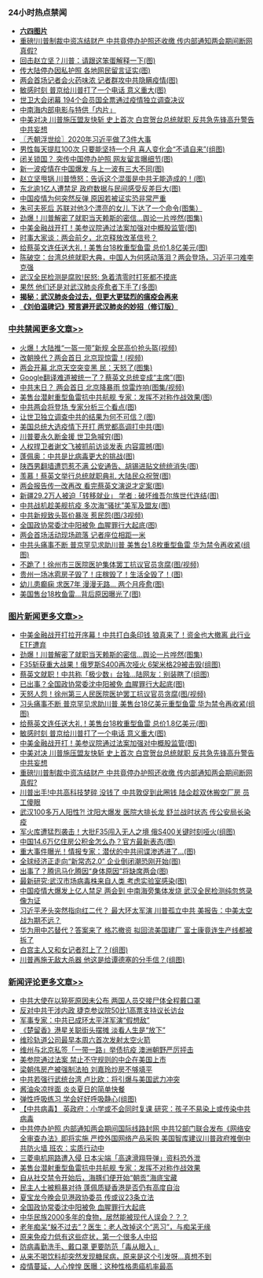 <div class="catlist">
<h3>24小时热点禁闻</h3>
<ul>
<li><b><a href="64photo" target="_blank">六四图片</a></b></li>
<li><a href="https://github.com/fqnews/bnews/blob/master/topimagenews/20200520/1331670.md">重磅!川普制裁中资冻结财产 中共竟停办护照还收缴 传内部通知两会期间断网 真假?</a></li>
<li><a href="https://github.com/fqnews/bnews/blob/master/cbnews/20200521/1331843.md">回击赵立坚？川普：请跟这笨蛋解释一下(图)</a></li>
<li><a href="https://github.com/fqnews/bnews/blob/master/cbnews/20200521/1331824.md">传大陆停办因私护照 各地网民留言证实(图)</a></li>
<li><a href="https://github.com/fqnews/bnews/blob/master/cbnews/20200521/1332021.md">两会首场记者会火药味浓 记者群攻中共隐瞒疫情(图)</a></li>
<li><a href="https://github.com/fqnews/bnews/blob/master/topimagenews/20200521/1331927.md">敏感时刻 普京给川普打了一个电话 意义重大(图)</a></li>
<li><a href="https://github.com/fqnews/bnews/blob/master/comments/20200521/1331787.md">世卫大会闭幕   194个会员国全票通过疫情独立调查决议</a></li>
<li><a href="https://github.com/fqnews/bnews/blob/master/yule/20200521/1331837.md">中南海内部电影与特供「内片」</a></li>
<li><a href="https://github.com/fqnews/bnews/blob/master/topimagenews/20200520/1331687.md">中美对决 川普施压盟友快斩 史上首次 白宫贺台总统就职 反共急先锋高升警告中共妄想</a></li>
<li><a href="https://github.com/fqnews/bnews/blob/master/ssgc/20200521/1331840.md">〖兲朝浮世绘〗2020年习近平做了3件大事</a></li>
<li><a href="https://github.com/fqnews/bnews/blob/master/health/20200521/1331933.md">男性每天提肛100次 只要能坚持一个月 喜人变化会“不请自来”(组图)</a></li>
<li><a href="https://github.com/fqnews/bnews/blob/master/cnnews/20200521/1332064.md">闭关锁国？ 突传中国停办护照 网友留言曝细节(图)</a></li>
<li><a href="https://github.com/fqnews/bnews/blob/master/cbnews/20200521/1331963.md">新一波疫情在中国爆发 与上一波有三大不同(图)</a></li>
<li><a href="https://github.com/fqnews/bnews/blob/master/cbnews/20200521/1331950.md">赵立坚甩锅 川普愤怒：告诉这个混蛋是中共无能造成的！(图)</a></li>
<li><a href="https://github.com/fqnews/bnews/blob/master/cbnews/20200521/1331833.md">东北逾1亿人遭禁足 政府数据与民间感受反差巨大(图)</a></li>
<li><a href="https://github.com/fqnews/bnews/blob/master/comments/20200521/1331989.md">中国疫情为何突然反弹 原因若被证实恐非常严重</a></li>
<li><a href="https://github.com/fqnews/bnews/blob/master/lifebaike/20200521/1331881.md">朱可夫死后 苏联对他3个漂亮的女儿 下达了一个命令(图集）</a></li>
<li><a href="https://github.com/fqnews/bnews/blob/master/topimagenews/20200521/1332127.md">劲爆！川普解密了就职当天赖斯的密信…舆论一片哗然(图集)</a></li>
<li><a href="https://github.com/fqnews/bnews/blob/master/topimagenews/20200521/1331864.md">中美金融战开打！美参议院通过法案加强对中概股监管(图)</a></li>
<li><a href="https://github.com/fqnews/bnews/blob/master/headline/20200520/1331656.md">时事大家谈：两会前夕，北京释放改革信号？</a></li>
<li><a href="https://github.com/fqnews/bnews/blob/master/topimagenews/20200521/1331949.md">给蔡英文连任送大礼！美售台18枚重型鱼雷 总价1.8亿美元(图)</a></li>
<li><a href="https://github.com/fqnews/bnews/blob/master/cbnews/20200521/1331842.md">陈破空：台湾总统就职大典，中国人为何感动落泪？两会登场，习近平刁难李克强 </a></li>
<li><a href="https://github.com/fqnews/bnews/blob/master/comments/20200520/1331725.md">武汉全民检测是腐败!民怒: 急着清零时打死都不摸底</a></li>
<li><a href="https://github.com/fqnews/bnews/blob/master/comments/20200521/1332012.md">果然 他们还是对武汉肺炎痊愈者下手了(多图)</a></li>
<li><b><a href="https://github.com/fqnews/bnews/blob/master/comments/20200211/1275071.md" target="_blank">揭秘：武汉肺炎会过去，但更大更猛烈的瘟疫会再来</a></b></li>
<li><b><a href="https://github.com/fqnews/bnews/blob/master/comments/20200207/1272816.md" target="_blank">《刘伯温碑记》预言避开武汉肺炎的妙招（修订版）</a></b></li>
</ul>
</div>

<div class="catlist">
<h3><a href="https://github.com/fqnews/bnews/blob/master/cbnews/" target="_blank">中共禁闻</a><span><a href="https://github.com/fqnews/bnews/blob/master/cbnews/" target="_blank" rel="nofollow">更多文章>></a></span></h3>
<ul>
<li><a href="https://github.com/fqnews/bnews/blob/master/cbnews/20200521/1332195.md" target="_blank">火爆！大陆推“一盔一带”新规 全民高价抢头盔(视频)</a></li>
<li><a href="https://github.com/fqnews/bnews/blob/master/cbnews/20200521/1332191.md" target="_blank">改朝换代？两会首日 北京现惊雷！(视频)</a></li>
<li><a href="https://github.com/fqnews/bnews/blob/master/cbnews/20200521/1332190.md" target="_blank">两会开幕 北京天空突变黑 民：天怒了(图集)</a></li>
<li><a href="https://github.com/fqnews/bnews/blob/master/cbnews/20200521/1332184.md" target="_blank">Google翻译难道被统一了？蔡英文总统变成“主席”(图)</a></li>
<li><a href="https://github.com/fqnews/bnews/blob/master/cbnews/20200521/1332183.md" target="_blank">中共末日？ 两会首日 北京降暴雨 惊雷炸响(图集/视频)</a></li>
<li><a href="https://github.com/fqnews/bnews/blob/master/cbnews/20200521/1332178.md" target="_blank">美售台潜射重型鱼雷抗中共航舰 专家：发挥不对称作战效果(图)</a></li>
<li><a href="https://github.com/fqnews/bnews/blob/master/cbnews/20200521/1332173.md" target="_blank">中共两会将登场 专家分析三个看点(图)</a></li>
<li><a href="https://github.com/fqnews/bnews/blob/master/cbnews/20200521/1332172.md" target="_blank">让世卫独立调查中共的结果为何不可信？(图)</a></li>
<li><a href="https://github.com/fqnews/bnews/blob/master/cbnews/20200521/1332142.md" target="_blank">美国总统大选疫情下开打 两党都高调打中共(图)</a></li>
<li><a href="https://github.com/fqnews/bnews/blob/master/cbnews/20200521/1332133.md" target="_blank">川普要永久断金援 世卫急喊穷(图)</a></li>
<li><a href="https://github.com/fqnews/bnews/blob/master/cbnews/20200521/1332128.md" target="_blank">人权捍卫者谢文飞被抓前访谈发表 内容震撼(图)</a></li>
<li><a href="https://github.com/fqnews/bnews/blob/master/cbnews/20200521/1332117.md" target="_blank">蓬佩奥：中共是比病毒更大的挑战(图)</a></li>
<li><a href="https://github.com/fqnews/bnews/blob/master/cbnews/20200521/1332107.md" target="_blank">陕西男翻墙遭罚惹不满 公安通告、胡锡进贴文统统消失(图)</a></li>
<li><a href="https://github.com/fqnews/bnews/blob/master/cbnews/20200521/1332096.md" target="_blank">羡慕！蔡英文举行总统就职典礼 大陆民众祝贺(图)</a></li>
<li><a href="https://github.com/fqnews/bnews/blob/master/cbnews/20200521/1332092.md" target="_blank">两会报告传一改再改 看完蔡英文演说才定案(图)</a></li>
<li><a href="https://github.com/fqnews/bnews/blob/master/cbnews/20200521/1332091.md" target="_blank">新疆29.2万人被迫「转移就业」 学者 : 破坏维吾尔族世代连结(图)</a></li>
<li><a href="https://github.com/fqnews/bnews/blob/master/cbnews/20200521/1332083.md" target="_blank">中共战机趁美舰抗疫 多次海“骚扰”美军及盟友(图)</a></li>
<li><a href="https://github.com/fqnews/bnews/blob/master/cbnews/20200521/1332082.md" target="_blank">中共新规致头盔价暴涨 惹民怨(图/3视频)</a></li>
<li><a href="https://github.com/fqnews/bnews/blob/master/cbnews/20200521/1332069.md" target="_blank">全国政协常委沈中阳被免 血腥罪行大起底(图)</a></li>
<li><a href="https://github.com/fqnews/bnews/blob/master/cbnews/20200521/1332068.md" target="_blank">两会首场活动现场疏落 记者座位相距一米</a></li>
<li><a href="https://github.com/fqnews/bnews/blob/master/cbnews/20200521/1332063.md" target="_blank">中共头痛事不断 普京罕见求助川普 美售台1.8枚重型鱼雷 华为禁令再收紧(组图)</a></li>
<li><a href="https://github.com/fqnews/bnews/blob/master/cbnews/20200521/1332062.md" target="_blank">不跪了！徐州市三医院医护集体罢工抗议官员贪腐(图/视频)</a></li>
<li><a href="https://github.com/fqnews/bnews/blob/master/cbnews/20200521/1332053.md" target="_blank">贵州一场冰雹房子毁了！庄稼毁了！生活全毁了！(图)</a></li>
<li><a href="https://github.com/fqnews/bnews/blob/master/cbnews/20200521/1332050.md" target="_blank">幼儿患癫痫 求医7年 漫漫无路&#8230; 两个月痊愈(图)</a></li>
<li><a href="https://github.com/fqnews/bnews/blob/master/cbnews/20200521/1332038.md" target="_blank">美国售台18枚鱼雷…背后原因曝光了(图)</a></li>

</ul>
</div>
<div class="catlist">
<h3><a href="https://github.com/fqnews/bnews/blob/master/topimagenews/" target="_blank">图片新闻</a><span><a href="https://github.com/fqnews/bnews/blob/master/topimagenews/" target="_blank" rel="nofollow">更多文章>></a></span></h3>
<ul>
<li><a href="https://github.com/fqnews/bnews/blob/master/topimagenews/20200521/1332182.md" target="_blank">中美金融战开打拉开序幕！中共打白条印钱 狼真来了！资金也大撤离 此行业ETF遭弃</a></li>
<li><a href="https://github.com/fqnews/bnews/blob/master/topimagenews/20200521/1332127.md" target="_blank">劲爆！川普解密了就职当天赖斯的密信…舆论一片哗然(图集)</a></li>
<li><a href="https://github.com/fqnews/bnews/blob/master/topimagenews/20200521/1332126.md" target="_blank">F35斩获重大战果！俄罗斯S400再次哑火 6架米格29被击毁(组图)</a></li>
<li><a href="https://github.com/fqnews/bnews/blob/master/topimagenews/20200521/1332090.md" target="_blank">蔡英文就职！中共称「极少数」台独…陆网友：别装瞎了(组图)</a></li>
<li><a href="https://github.com/fqnews/bnews/blob/master/topimagenews/20200521/1332089.md" target="_blank">已出事？全国政协常委沈中阳被免 血腥罪行大起底(图)</a></li>
<li><a href="https://github.com/fqnews/bnews/blob/master/topimagenews/20200521/1332067.md" target="_blank">天怒人怨！徐州第三人民医院医护罢工抗议官员贪腐(图/视频)</a></li>
<li><a href="https://github.com/fqnews/bnews/blob/master/topimagenews/20200521/1332066.md" target="_blank">习头痛事不断 普京罕见求助川普 美售台18亿美元重型鱼雷 华为禁令再收紧(组图)</a></li>
<li><a href="https://github.com/fqnews/bnews/blob/master/topimagenews/20200521/1331949.md" target="_blank">给蔡英文连任送大礼！美售台18枚重型鱼雷 总价1.8亿美元(图)</a></li>
<li><a href="https://github.com/fqnews/bnews/blob/master/topimagenews/20200521/1331927.md" target="_blank">敏感时刻 普京给川普打了一个电话 意义重大(图)</a></li>
<li><a href="https://github.com/fqnews/bnews/blob/master/topimagenews/20200521/1331864.md" target="_blank">中美金融战开打！美参议院通过法案加强对中概股监管(图)</a></li>
<li><a href="https://github.com/fqnews/bnews/blob/master/topimagenews/20200520/1331687.md" target="_blank">中美对决 川普施压盟友快斩 史上首次 白宫贺台总统就职 反共急先锋高升警告中共妄想</a></li>
<li><a href="https://github.com/fqnews/bnews/blob/master/topimagenews/20200520/1331670.md" target="_blank">重磅!川普制裁中资冻结财产 中共竟停办护照还收缴 传内部通知两会期间断网 真假?</a></li>
<li><a href="https://github.com/fqnews/bnews/blob/master/topimagenews/20200520/1331651.md" target="_blank">川普出手!中共高科技梦碎 没钱了 中共敦促到此圈钱 陆企趁双休搬空厂房 员工傻眼</a></li>
<li><a href="https://github.com/fqnews/bnews/blob/master/topimagenews/20200520/1331602.md" target="_blank">武汉100多万人阳性?! 沈阳大爆发 医院大排长龙 舒兰战时状态 传公安局长染疫</a></li>
<li><a href="https://github.com/fqnews/bnews/blob/master/topimagenews/20200520/1331542.md" target="_blank">军火库遭猛烈袭击！大批F35闯入无人之境 俄S400关键时刻哑火(组图)</a></li>
<li><a href="https://github.com/fqnews/bnews/blob/master/topimagenews/20200520/1331524.md" target="_blank">中国14.6万亿住房公积金怎么办？官方最新表态(图)</a></li>
<li><a href="https://github.com/fqnews/bnews/blob/master/topimagenews/20200520/1331396.md" target="_blank">重大事件曝光！情报专家：潜伏的中共间谍渗透进了&#8230;(图)</a></li>
<li><a href="https://github.com/fqnews/bnews/blob/master/topimagenews/20200519/1331138.md" target="_blank">全球经济正走向“新常态2.0” 企业倒闭潮恐刚开始(图)</a></li>
<li><a href="https://github.com/fqnews/bnews/blob/master/topimagenews/20200519/1331125.md" target="_blank">出事了？腾讯马化腾因“身体原因”将缺席两会(图)</a></li>
<li><a href="https://github.com/fqnews/bnews/blob/master/topimagenews/20200519/1331124.md" target="_blank">最新研究:武汉市场病毒株来自人类 考虑实验室感染(图)</a></li>
<li><a href="https://github.com/fqnews/bnews/blob/master/topimagenews/20200519/1331097.md" target="_blank">中国疫情大爆发上亿人禁足 两会到 中南海旁集体发烧 武汉全民检测纯忽悠录像为证</a></li>
<li><a href="https://github.com/fqnews/bnews/blob/master/topimagenews/20200519/1331072.md" target="_blank">习近平矛头突然指向红二代？ 最大环太军演 川普孤立中共 美报告：中美太空战为期不远？</a></li>
<li><a href="https://github.com/fqnews/bnews/blob/master/topimagenews/20200519/1331064.md" target="_blank">华为用中芯替代？答案来了 格芯撤资 拟回流美国建厂 富士康竟连生产线都被拆了</a></li>
<li><a href="https://github.com/fqnews/bnews/blob/master/topimagenews/20200519/1330961.md" target="_blank">白宫主人又和女记者怼上了？(组图)</a></li>
<li><a href="https://github.com/fqnews/bnews/blob/master/topimagenews/20200519/1330917.md" target="_blank">川普再施无敌大杀器 他这是给谭德塞的分手信？(组图)</a></li>

</ul>
</div>
<div class="catlist">
<h3><a href="https://github.com/fqnews/bnews/blob/master/comments/" target="_blank">新闻评论</a><span><a href="https://github.com/fqnews/bnews/blob/master/comments/" target="_blank" rel="nofollow">更多文章>></a></span></h3>
<ul>
<li><a href="https://github.com/fqnews/bnews/blob/master/comments/20200521/1332194.md" target="_blank">中共大使在以猝死原因未公布 两国人员交接尸体全程戴口罩</a></li>
<li><a href="https://github.com/fqnews/bnews/blob/master/comments/20200521/1332193.md" target="_blank">反对中共干涉内政 捷克参议院50比1高票支持议长访台</a></li>
<li><a href="https://github.com/fqnews/bnews/blob/master/comments/20200521/1332179.md" target="_blank">军事专家：中共已成环太平洋军演“假想敌”</a></li>
<li><a href="https://github.com/fqnews/bnews/blob/master/comments/20200521/1332174.md" target="_blank">《楚留香》港星关聪街头摆摊  淡看人生是“放下”</a></li>
<li><a href="https://github.com/fqnews/bnews/blob/master/comments/20200521/1332166.md" target="_blank">维珍轨道公司最早本周六首次发射太空火箭</a></li>
<li><a href="https://github.com/fqnews/bnews/blob/master/comments/20200521/1332165.md" target="_blank">维州与北京私签「一带一路」举债抗疫 澳洲朝野严厉抨击</a></li>
<li><a href="https://github.com/fqnews/bnews/blob/master/comments/20200521/1332164.md" target="_blank">美参院通过法案 禁止不守规则的中企在美国上市</a></li>
<li><a href="https://github.com/fqnews/bnews/blob/master/comments/20200521/1332154.md" target="_blank">梁朝伟房产被强制法拍  刘嘉玲炒房不够填平</a></li>
<li><a href="https://github.com/fqnews/bnews/blob/master/comments/20200521/1332143.md" target="_blank">中共若强行武统台湾 卢比欧：将引爆与美国武力冲突</a></li>
<li><a href="https://github.com/fqnews/bnews/blob/master/comments/20200521/1332139.md" target="_blank">酱油汆凉拌面 炎炎夏日的简单快餐</a></li>
<li><a href="https://github.com/fqnews/bnews/blob/master/comments/20200521/1332136.md" target="_blank">弹性呼吸练习 学会好好呼吸静心(组图)</a></li>
<li><a href="https://github.com/fqnews/bnews/blob/master/comments/20200521/1332129.md" target="_blank">【中共病毒】 英政府：小学或不会同时复课 研究：孩子不易染上或传染中共病毒</a></li>
<li><a href="https://github.com/fqnews/bnews/blob/master/comments/20200521/1332125.md" target="_blank">中共停办护照 内部通知两会期间国际线路封网 中共12部门联合发布《网络安全审查办法》即将实施 严控外国网络产品采购 美国智库建议川普政府推倒中共防火墙 班农：实质行动中</a></li>
<li><a href="https://github.com/fqnews/bnews/blob/master/comments/20200521/1332118.md" target="_blank">三菱电机网路遭入侵 日本尖端「高速滑翔导弹」资料恐外泄</a></li>
<li><a href="https://github.com/fqnews/bnews/blob/master/comments/20200521/1332111.md" target="_blank">美售台潜射重型鱼雷抗中共航舰  专家：发挥不对称作战效果</a></li>
<li><a href="https://github.com/fqnews/bnews/blob/master/comments/20200521/1332110.md" target="_blank">自从社交禁令开始后，海豚们便开始“朝贡”海底宝藏</a></li>
<li><a href="https://github.com/fqnews/bnews/blob/master/comments/20200521/1332071.md" target="_blank">民主人士被粗暴对待 蓬佩质疑香港是否仍有高度自治</a></li>
<li><a href="https://github.com/fqnews/bnews/blob/master/comments/20200521/1332070.md" target="_blank">夏宝龙今晚会见港政协委员 传或议23条立法</a></li>
<li><a href="https://github.com/fqnews/bnews/blob/master/comments/20200521/1332065.md" target="_blank">全国政协常委沈中阳被免 血腥罪行大起底</a></li>
<li><a href="https://github.com/fqnews/bnews/blob/master/comments/20200521/1332059.md" target="_blank">中华民族2000多年的食物，居然能被现代人误会？？？</a></li>
<li><a href="https://github.com/fqnews/bnews/blob/master/comments/20200521/1332058.md" target="_blank">老年痴呆“躲不过去”？医生：老人改掉这个“恶习”，与痴呆无缘</a></li>
<li><a href="https://github.com/fqnews/bnews/blob/master/comments/20200521/1332057.md" target="_blank">原来免疫力低有这些症状，第一个很多人中招</a></li>
<li><a href="https://github.com/fqnews/bnews/blob/master/comments/20200521/1332056.md" target="_blank">防病毒勤洗手、戴口罩 更要防范「毒从眼入」</a></li>
<li><a href="https://github.com/fqnews/bnews/blob/master/comments/20200521/1332055.md" target="_blank">从来不喝饮料却突然发现糖尿病，原来是这个引发呀&#8230;真想不到</a></li>
<li><a href="https://github.com/fqnews/bnews/blob/master/comments/20200521/1332054.md" target="_blank">疫情蔓延，人心惶惶 医曝：这种性格患癌机率最高</a></li>

</ul>
</div>